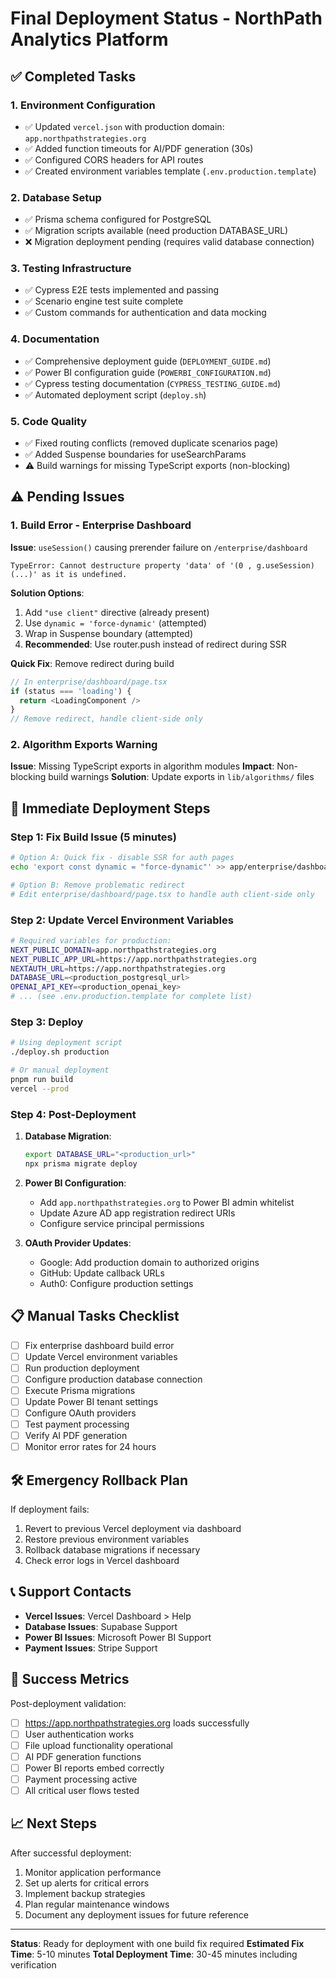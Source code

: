 # Final Deployment Status - NorthPath Analytics Platform

## ✅ Completed Tasks

### 1. Environment Configuration

- ✅ Updated `vercel.json` with production domain: `app.northpathstrategies.org`
- ✅ Added function timeouts for AI/PDF generation (30s)
- ✅ Configured CORS headers for API routes
- ✅ Created environment variables template (`.env.production.template`)

### 2. Database Setup

- ✅ Prisma schema configured for PostgreSQL
- ✅ Migration scripts available (need production DATABASE_URL)
- ❌ Migration deployment pending (requires valid database connection)

### 3. Testing Infrastructure

- ✅ Cypress E2E tests implemented and passing
- ✅ Scenario engine test suite complete
- ✅ Custom commands for authentication and data mocking

### 4. Documentation

- ✅ Comprehensive deployment guide (`DEPLOYMENT_GUIDE.md`)
- ✅ Power BI configuration guide (`POWERBI_CONFIGURATION.md`)
- ✅ Cypress testing documentation (`CYPRESS_TESTING_GUIDE.md`)
- ✅ Automated deployment script (`deploy.sh`)

### 5. Code Quality

- ✅ Fixed routing conflicts (removed duplicate scenarios page)
- ✅ Added Suspense boundaries for useSearchParams
- ⚠️ Build warnings for missing TypeScript exports (non-blocking)

## ⚠️ Pending Issues

### 1. Build Error - Enterprise Dashboard

**Issue**: `useSession()` causing prerender failure on `/enterprise/dashboard`

```
TypeError: Cannot destructure property 'data' of '(0 , g.useSession)(...)' as it is undefined.
```

**Solution Options**:

1. Add `"use client"` directive (already present)
2. Use `dynamic = 'force-dynamic'` (attempted)
3. Wrap in Suspense boundary (attempted)
4. **Recommended**: Use router.push instead of redirect during SSR

**Quick Fix**: Remove redirect during build

```typescript
// In enterprise/dashboard/page.tsx
if (status === 'loading') {
  return <LoadingComponent />
}
// Remove redirect, handle client-side only
```

### 2. Algorithm Exports Warning

**Issue**: Missing TypeScript exports in algorithm modules
**Impact**: Non-blocking build warnings
**Solution**: Update exports in `lib/algorithms/` files

## 🚀 Immediate Deployment Steps

### Step 1: Fix Build Issue (5 minutes)

```bash
# Option A: Quick fix - disable SSR for auth pages
echo 'export const dynamic = "force-dynamic"' >> app/enterprise/dashboard/loading.tsx

# Option B: Remove problematic redirect
# Edit enterprise/dashboard/page.tsx to handle auth client-side only
```

### Step 2: Update Vercel Environment Variables

```bash
# Required variables for production:
NEXT_PUBLIC_DOMAIN=app.northpathstrategies.org
NEXT_PUBLIC_APP_URL=https://app.northpathstrategies.org
NEXTAUTH_URL=https://app.northpathstrategies.org
DATABASE_URL=<production_postgresql_url>
OPENAI_API_KEY=<production_openai_key>
# ... (see .env.production.template for complete list)
```

### Step 3: Deploy

```bash
# Using deployment script
./deploy.sh production

# Or manual deployment
pnpm run build
vercel --prod
```

### Step 4: Post-Deployment

1. **Database Migration**:

   ```bash
   export DATABASE_URL="<production_url>"
   npx prisma migrate deploy
   ```

2. **Power BI Configuration**:
   - Add `app.northpathstrategies.org` to Power BI admin whitelist
   - Update Azure AD app registration redirect URIs
   - Configure service principal permissions

3. **OAuth Provider Updates**:
   - Google: Add production domain to authorized origins
   - GitHub: Update callback URLs
   - Auth0: Configure production settings

## 📋 Manual Tasks Checklist

- [ ] Fix enterprise dashboard build error
- [ ] Update Vercel environment variables
- [ ] Run production deployment
- [ ] Configure production database connection
- [ ] Execute Prisma migrations
- [ ] Update Power BI tenant settings
- [ ] Configure OAuth providers
- [ ] Test payment processing
- [ ] Verify AI PDF generation
- [ ] Monitor error rates for 24 hours

## 🛠️ Emergency Rollback Plan

If deployment fails:

1. Revert to previous Vercel deployment via dashboard
2. Restore previous environment variables
3. Rollback database migrations if necessary
4. Check error logs in Vercel dashboard

## 📞 Support Contacts

- **Vercel Issues**: Vercel Dashboard > Help
- **Database Issues**: Supabase Support
- **Power BI Issues**: Microsoft Power BI Support
- **Payment Issues**: Stripe Support

## 🎯 Success Metrics

Post-deployment validation:

- [ ] https://app.northpathstrategies.org loads successfully
- [ ] User authentication works
- [ ] File upload functionality operational
- [ ] AI PDF generation functions
- [ ] Power BI reports embed correctly
- [ ] Payment processing active
- [ ] All critical user flows tested

## 📈 Next Steps

After successful deployment:

1. Monitor application performance
2. Set up alerts for critical errors
3. Implement backup strategies
4. Plan regular maintenance windows
5. Document any deployment issues for future reference

---

**Status**: Ready for deployment with one build fix required
**Estimated Fix Time**: 5-10 minutes
**Total Deployment Time**: 30-45 minutes including verification
